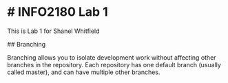 # \# INFO2180 Lab 1



This is Lab 1 for Shanel Whitfield



\##  Branching



Branching allows you to isolate development work without affecting other branches in the repository. Each repository has one default branch (usually called master), and can have multiple other branches.





